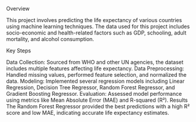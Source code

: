 Overview

This project involves predicting the life expectancy of various countries using machine learning techniques. The data used for this project includes socio-economic and health-related factors such as GDP, schooling, adult mortality, and alcohol consumption.

Key Steps

Data Collection: Sourced from WHO and other UN agencies, the dataset includes multiple features affecting life expectancy.
Data Preprocessing: Handled missing values, performed feature selection, and normalized the data.
Modeling: Implemented several regression models including Linear Regression, Decision Tree Regressor, Random Forest Regressor, and Gradient Boosting Regressor.
Evaluation: Assessed model performance using metrics like Mean Absolute Error (MAE) and R-squared (R²).
Results
The Random Forest Regressor provided the best predictions with a high R² score and low MAE, indicating accurate life expectancy estimates.

